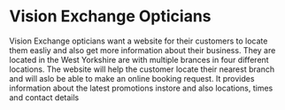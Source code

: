 # Vision Exchange Opticians
Vision Exchange opticians want a website for their customers to locate them easliy and also get more information about their business. They are located in the West Yorkshire are with multiple brances in four different locations. The website will help the customer locate their nearest branch and will aslo be able to make an online booking request. It provides information about the latest promotions instore and also locations, times and contact details

